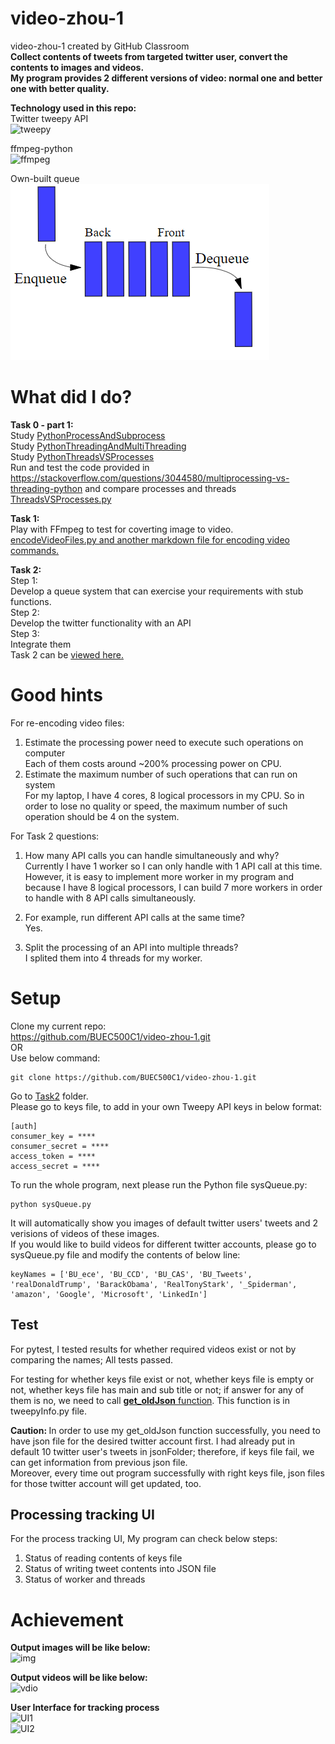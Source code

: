 # video-zhou-1    
video-zhou-1 created by GitHub Classroom         
<strong> Collect contents of tweets from targeted twitter user, convert the contents to images and videos.       
My program provides 2 different versions of video: normal one and better one with better quality. </strong>    
    
<strong>Technology used in this repo:</strong>       
Twitter tweepy API   
![tweepy](/imgs/tweepy.png)    

ffmpeg-python     
![ffmpeg](/imgs/ffmpeg-python.PNG)   

Own-built queue    
![queue](https://github.com/BUEC500C1/video-zhou-1/blob/master/imgs/queue.png)   


# What did I do?       
<strong>Task 0 - part 1:</strong>        
Study [PythonProcessAndSubprocess](https://github.com/BUEC500C1/video-zhou-1/tree/master/PythonProcessAndSubprocess)      
Study [PythonThreadingAndMultiThreading](https://github.com/BUEC500C1/video-zhou-1/tree/master/PythonThreadingAndMultiThreading)        
Study [PythonThreadsVSProcesses](https://github.com/BUEC500C1/video-zhou-1/tree/master/PythonThreadsVSProcesses)      
Run and test the code provided in https://stackoverflow.com/questions/3044580/multiprocessing-vs-threading-python and compare processes and threads        
[ThreadsVSProcesses.py](https://github.com/BUEC500C1/video-zhou-1/tree/master/Task0)           

<strong>Task 1: </strong>      
Play with FFmpeg to test for coverting image to video.      
[encodeVideoFiles.py and another markdown file for encoding video commands.](https://github.com/BUEC500C1/video-zhou-1/tree/master/Task1)        

<strong>Task 2: </strong>      
Step 1:   
Develop a queue system that can exercise your requirements with stub functions.    
Step 2:   
Develop the twitter functionality with an API   
Step 3:   
Integrate them      
Task 2 can be [viewed here.](https://github.com/BUEC500C1/video-zhou-1/tree/master/Task2)    
   

# Good hints      
For re-encoding video files:   
1. Estimate the processing power need to execute such operations on computer      
Each of them costs around ~200% processing power on CPU.   
2. Estimate the maximum number of such operations that can run on system      
For my laptop, I have 4 cores, 8 logical processors in my CPU. So in order to lose no quality or speed, the maximum number of such operation should be 4 on the system.   

For Task 2 questions:    
1. How many API calls you can handle simultaneously and why?    
Currently I have 1 worker so I can only handle with 1 API call at this time. However, it is easy to implement more worker in my program and because I have 8 logical processors, I can build 7 more workers in order to handle with 8 API calls simultaneously.      

2. For example, run different API calls at the same time?      
Yes.    

3. Split the processing of an API into multiple threads?     
I splited them into 4 threads for my worker.    

# Setup     
Clone my current repo:     
https://github.com/BUEC500C1/video-zhou-1.git      
OR    
Use below command:    
```
git clone https://github.com/BUEC500C1/video-zhou-1.git   
```
   
Go to [Task2](https://github.com/BUEC500C1/video-zhou-1/tree/master/Task2) folder.       
Please go to keys file, to add in your own Tweepy API keys in below format:   
```
[auth]
consumer_key = ****
consumer_secret = ****
access_token = ****
access_secret = ****
```

To run the whole program, next please run the Python file sysQueue.py:    
```
python sysQueue.py
```
     
It will automatically show you images of default twitter users' tweets and 2 verisions of videos of these images.     
If you would like to build videos for different twitter accounts, please go to sysQueue.py file and modify the contents of below line:   
```
keyNames = ['BU_ece', 'BU_CCD', 'BU_CAS', 'BU_Tweets', 'realDonaldTrump', 'BarackObama', 'RealTonyStark', '_Spiderman', 'amazon', 'Google', 'Microsoft', 'LinkedIn']
```   
## Test   
For pytest, I tested results for whether required videos exist or not by comparing the names; All tests passed.    

For testing for whether keys file exist or not, whether keys file is empty or not, whether keys file has main and sub title or not; if answer for any of them is no, we need to call [<b>get_oldJson</b> function](https://github.com/BUEC500C1/video-zhou-1/blob/master/Task2/tweepyInfo.py). This function is in tweepyInfo.py file.       

<b>Caution: </b> In order to use my get_oldJson function successfully, you need to have json file for the desired twitter account first. I had already put in default 10 twitter user's tweets in jsonFolder; therefore, if keys file fail, we can get information from previous json file.    
Moreover, every time out program successfully with right keys file, json files for those twitter account will get updated, too.    


## Processing tracking UI   
For the process tracking UI, My program can check below steps:    
1. Status of reading contents of keys file     
2. Status of writing tweet contents into JSON file    
3. Status of worker and threads     


# Achievement    
<b>Output images will be like below:</b>        
![img](/imgs/outputImages.PNG)   
      
         
<strong>Output videos will be like below:</strong>       
![vdio](/imgs/outputVideo.PNG)   

    
<strong> User Interface for tracking process </strong>    
![UI1](/imgs/UI1.PNG)     
![UI2](/imgs/UI2.PNG)    


